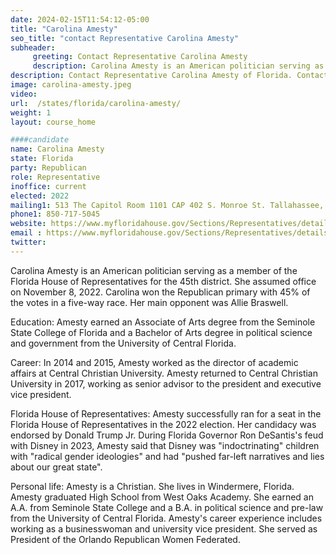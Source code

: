 ```yaml
---
date: 2024-02-15T11:54:12-05:00
title: "Carolina Amesty"
seo_title: "contact Representative Carolina Amesty"
subheader:
     greeting: Contact Representative Carolina Amesty
     description: Carolina Amesty is an American politician serving as a member of the Florida House of Representatives for the 45th district. She assumed office on November 8, 2022. Carolina won the Republican primary with 45% of the votes in a five-way race. Her main opponent was Allie Braswell.
description: Contact Representative Carolina Amesty of Florida. Contact information for Carolina Amesty includes email address, phone number, and mailing address.
image: carolina-amesty.jpeg
video:
url:  /states/florida/carolina-amesty/
weight: 1
layout: course_home

####candidate
name: Carolina Amesty
state: Florida
party: Republican
role: Representative
inoffice: current
elected: 2022
mailing1: 513 The Capitol Room 1101 CAP 402 S. Monroe St. Tallahassee, FL 32399-1300
phone1: 850-717-5045
website: https://www.myfloridahouse.gov/Sections/Representatives/details.aspx?MemberId=4876&LegislativeTermId=90/
email : https://www.myfloridahouse.gov/Sections/Representatives/details.aspx?MemberId=4876&LegislativeTermId=90/
twitter:
---
```


Carolina Amesty is an American politician serving as a member of the Florida House of Representatives for the 45th district. She assumed office on November 8, 2022. Carolina won the Republican primary with 45% of the votes in a five-way race. Her main opponent was Allie Braswell.

Education:
Amesty earned an Associate of Arts degree from the Seminole State College of Florida and a Bachelor of Arts degree in political science and government from the University of Central Florida.

Career:
In 2014 and 2015, Amesty worked as the director of academic affairs at Central Christian University. Amesty returned to Central Christian University in 2017, working as senior advisor to the president and executive vice president.

Florida House of Representatives:
Amesty successfully ran for a seat in the Florida House of Representatives in the 2022 election. Her candidacy was endorsed by Donald Trump Jr. During Florida Governor Ron DeSantis's feud with Disney in 2023, Amesty said that Disney was "indoctrinating" children with "radical gender ideologies" and had "pushed far-left narratives and lies about our great state".

Personal life:
Amesty is a Christian. She lives in Windermere, Florida. Amesty graduated High School from West Oaks Academy. She earned an A.A. from Seminole State College and a B.A. in political science and pre-law from the University of Central Florida. Amesty's career experience includes working as a businesswoman and university vice president. She served as President of the Orlando Republican Women Federated.
